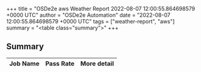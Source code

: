 +++
title = "OSDe2e aws Weather Report 2022-08-07 12:00:55.864698579 +0000 UTC"
author = "OSDe2e Automation"
date = "2022-08-07 12:00:55.864698579 +0000 UTC"
tags = ["weather-report", "aws"]
summary = "<table class=\"summary\"></table>"
+++
## Summary

| Job Name | Pass Rate | More detail |
|----------|-----------|-------------|




